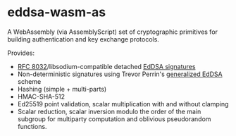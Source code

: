 # eddsa-wasm-as

A WebAssembly (via AssemblyScript) set of cryptographic primitives for building authentication and key exchange protocols.

Provides:


- [RFC 8032](https://tools.ietf.org/html/rfc8032)/libsodium-compatible detached [EdDSA signatures](https://download.libsodium.org/doc/public-key_cryptography/public-key_signatures)
- Non-deterministic signatures using Trevor Perrin's [generalized EdDSA](https://moderncrypto.org/mail-archive/curves/2017/000925.html) scheme
- Hashing (simple + multi-parts)
- HMAC-SHA-512
- Ed25519 point validation, scalar multiplication with and without clamping
- Scalar reduction, scalar inversion modulo the order of the main subgroup for multiparty computation and oblivious pseudorandom functions.
